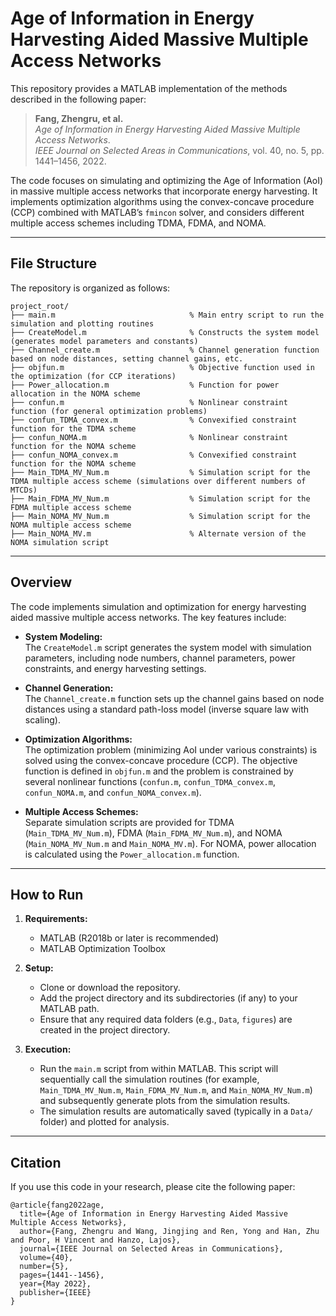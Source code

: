 # Age of Information in Energy Harvesting Aided Massive Multiple Access Networks

This repository provides a MATLAB implementation of the methods described in the following paper:

> **Fang, Zhengru, et al.**  
> _Age of Information in Energy Harvesting Aided Massive Multiple Access Networks_.  
> *IEEE Journal on Selected Areas in Communications*, vol. 40, no. 5, pp. 1441–1456, 2022.

The code focuses on simulating and optimizing the Age of Information (AoI) in massive multiple access networks that incorporate energy harvesting. It implements optimization algorithms using the convex-concave procedure (CCP) combined with MATLAB’s `fmincon` solver, and considers different multiple access schemes including TDMA, FDMA, and NOMA.

---

## File Structure

The repository is organized as follows:

```
project_root/
├── main.m                              % Main entry script to run the simulation and plotting routines
├── CreateModel.m                       % Constructs the system model (generates model parameters and constants)
├── Channel_create.m                    % Channel generation function based on node distances, setting channel gains, etc.
├── objfun.m                            % Objective function used in the optimization (for CCP iterations)
├── Power_allocation.m                  % Function for power allocation in the NOMA scheme
├── confun.m                            % Nonlinear constraint function (for general optimization problems)
├── confun_TDMA_convex.m                % Convexified constraint function for the TDMA scheme
├── confun_NOMA.m                       % Nonlinear constraint function for the NOMA scheme
├── confun_NOMA_convex.m                % Convexified constraint function for the NOMA scheme
├── Main_TDMA_MV_Num.m                  % Simulation script for the TDMA multiple access scheme (simulations over different numbers of MTCDs)
├── Main_FDMA_MV_Num.m                  % Simulation script for the FDMA multiple access scheme
├── Main_NOMA_MV_Num.m                  % Simulation script for the NOMA multiple access scheme
├── Main_NOMA_MV.m                      % Alternate version of the NOMA simulation script
```

---

## Overview

The code implements simulation and optimization for energy harvesting aided massive multiple access networks. The key features include:

- **System Modeling:**  
  The `CreateModel.m` script generates the system model with simulation parameters, including node numbers, channel parameters, power constraints, and energy harvesting settings.

- **Channel Generation:**  
  The `Channel_create.m` function sets up the channel gains based on node distances using a standard path-loss model (inverse square law with scaling).

- **Optimization Algorithms:**  
  The optimization problem (minimizing AoI under various constraints) is solved using the convex-concave procedure (CCP). The objective function is defined in `objfun.m` and the problem is constrained by several nonlinear functions (`confun.m`, `confun_TDMA_convex.m`, `confun_NOMA.m`, and `confun_NOMA_convex.m`).

- **Multiple Access Schemes:**  
  Separate simulation scripts are provided for TDMA (`Main_TDMA_MV_Num.m`), FDMA (`Main_FDMA_MV_Num.m`), and NOMA (`Main_NOMA_MV_Num.m` and `Main_NOMA_MV.m`). For NOMA, power allocation is calculated using the `Power_allocation.m` function.

---

## How to Run

1. **Requirements:**
   - MATLAB (R2018b or later is recommended)
   - MATLAB Optimization Toolbox

2. **Setup:**
   - Clone or download the repository.
   - Add the project directory and its subdirectories (if any) to your MATLAB path.
   - Ensure that any required data folders (e.g., `Data`, `figures`) are created in the project directory.

3. **Execution:**
   - Run the `main.m` script from within MATLAB. This script will sequentially call the simulation routines (for example, `Main_TDMA_MV_Num.m`, `Main_FDMA_MV_Num.m`, and `Main_NOMA_MV_Num.m`) and subsequently generate plots from the simulation results.
   - The simulation results are automatically saved (typically in a `Data/` folder) and plotted for analysis.

---

## Citation

If you use this code in your research, please cite the following paper:

```
@article{fang2022age,
  title={Age of Information in Energy Harvesting Aided Massive Multiple Access Networks},
  author={Fang, Zhengru and Wang, Jingjing and Ren, Yong and Han, Zhu and Poor, H Vincent and Hanzo, Lajos},
  journal={IEEE Journal on Selected Areas in Communications},
  volume={40},
  number={5},
  pages={1441--1456},
  year={May 2022},
  publisher={IEEE}
}
```
